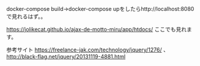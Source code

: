 docker-compose build→docker-compose upをしたらhttp://localhost:8080 で見れるはず。。

https://jolikecat.github.io/ajax-de-motto-miru/app/htdocs/ ここでも見れます。

参考サイト
https://freelance-jak.com/technology/jquery/1276/ 、 http://black-flag.net/jquery/20131119-4881.html
